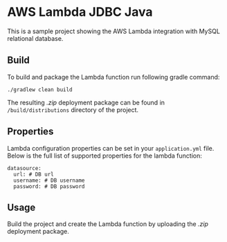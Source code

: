 # AWS Lambda JDBC Java

This is a sample project showing the AWS Lambda integration with MySQL relational database.
 

## Build

To build and package the Lambda function run following gradle command:

`./gradlew clean build`

The resulting *.zip* deployment package can be found in `/build/distributions` directory of the project.

## Properties

Lambda configuration properties can be set in your `application.yml` file. Below is the
full list of supported properties for the lambda function:

```.properties
datasource:
  url: # DB url
  username: # DB username
  password: # DB password
```

## Usage

Build the project and create the Lambda function by uploading the *.zip* deployment package.
